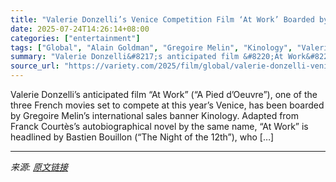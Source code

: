 ```yaml
---
title: "Valerie Donzelli’s Venice Competition Film ‘At Work’ Boarded by Kinology (EXCLUSIVE)"
date: 2025-07-24T14:26:14+08:00
categories: ["entertainment"]
tags: ["Global", "Alain Goldman", "Gregoire Melin", "Kinology", "Valerie Donzelli", "Venice Film Festival"]
summary: "Valerie Donzelli&#8217;s anticipated film &#8220;At Work&#8221; (&#8220;A Pied d&#8217;Oeuvre&#8221;), one of the three French movies set to compete at this year&#8217;s Venice, has been boarded by Gr"
source_url: "https://variety.com/2025/film/global/valerie-donzelli-venice-competition-film-at-work-kinology-1236468774/"
---
```


Valerie Donzelli&#8217;s anticipated film &#8220;At Work&#8221; (&#8220;A Pied d&#8217;Oeuvre&#8221;), one of the three French movies set to compete at this year&#8217;s Venice, has been boarded by Gregoire Melin&#8217;s international sales banner Kinology. Adapted from Franck Courtès&#8217;s autobiographical novel by the same name, &#8220;At Work&#8221; is headlined by Bastien Bouillon (&#8220;The Night of the 12th&#8221;), who [&#8230;]

---

*来源: [原文链接](https://variety.com/2025/film/global/valerie-donzelli-venice-competition-film-at-work-kinology-1236468774/)*
